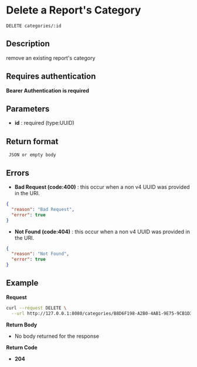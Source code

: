 # Delete a Report's Category

    DELETE categories/:id

## Description

remove an existing report's category

## Requires authentication

**Bearer Authentication is required**

## Parameters

- **id** : required (type:UUID)

## Return format

     JSON or empty body

## Errors

- **Bad Request (code:400)** : this occur when a non v4 UUID was provided in the URI.

```json
{
  "reason": "Bad Request",
  "error": true
}
```

- **Not Found (code:404)** : this occur when a non v4 UUID was provided in the URI.

```json
{
  "reason": "Not Found",
  "error": true
}
```

## Example

**Request**

```bash
curl --request DELETE \
  --url http://127.0.0.1:8080/categories/B8D6F198-A2B0-4AB1-9E75-9CB1D3FDC219
```

**Return Body**

- No body returned for the response

**Return Code**

- **204**
